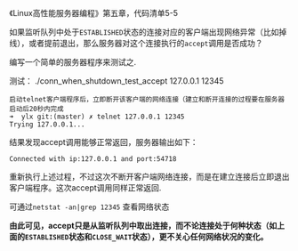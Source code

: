 《Linux高性能服务器编程》第五章，代码清单5-5

如果监听队列中处于`ESTABLISHED`状态的连接对应的客户端出现网络异常（比如掉线），或者提前退出，那么服务器对这个连接执行的`accept`调用是否成功？

编写一个简单的服务器程序来测试之.

测试：
    ./conn_when_shutdown_test_accept 127.0.0.1 12345
    
    启动telnet客户端程序后，立即断开该客户端的网络连接（建立和断开连接的过程要在服务器启动后20秒内完成
    ➜  ylx git:(master) ✗ telnet 127.0.0.1 12345
    Trying 127.0.0.1...

结果发现accept调用能够正常返回，服务器输出如下：

    Connected with ip:127.0.0.1 and port:54718

重新执行上述过程，不过这次不断开客户端网络连接，而是在建立连接后立即退出客户端程序。这次accept调用同样正常返回.

可通过`netstat -an|grep 12345` 查看网络状态

**由此可见，accept只是从监听队列中取出连接，而不论连接处于何种状态（如上面的`ESTABLISHED`状态和`CLOSE_WAIT`状态），更不关心任何网络状况的变化。**


